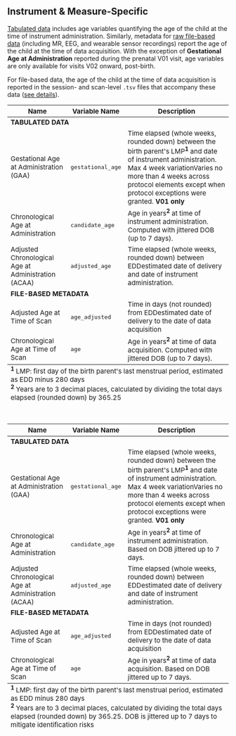 ## Instrument & Measure-Specific

[Tabulated data](../datacuration/phenotypes.md) includes age variables quantifying the age of the child at the time of instrument administration. Similarly, metadata for [raw file-based data](../datacuration/file-based-data.md#raw-bids) (including MR, EEG, and wearable sensor recordings) report the age of the child at the time of data acquisition. With the exception of **Gestational Age at Administration** reported during the prenatal V01 visit, age variables are only available for visits V02 onward, post-birth.

For file-based data, the age of the child at the time of data acquisition is reported in the session- and scan-level `.tsv` files that accompany these data ([see details](../datacuration/file-based-data.md#participant-session-scan-level-data)).

<table class="compact-table-no-vertical-lines" style="width: 100%; border-collapse: collapse; table-layout: fixed; font-size: 15px;">
<thead>
  <tr>
    <th>Name</th>
    <th>Variable Name</th>
    <th>Description</th>
  </tr>
</thead>
<tbody>
<tr><td colspan="3"><b>TABULATED DATA</b></td></tr>
<tr>
<td>Gestational Age at Administration (GAA)</td>
<td><code>gestational_age</code></td>
<td style="word-wrap: break-word; white-space: normal;">Time elapsed (whole weeks, rounded down) between the birth parent's LMP<sup><b>1</b></sup> and date of instrument administration. <span class="tooltip">Max 4 week variation<span class="tooltiptext">Varies no more than 4 weeks across protocol elements except when protocol exceptions were granted</span></span>. <b>V01 only</b>
</td>
</tr>
<tr>
<td>Chronological Age at Administration</td>
<td><code>candidate_age</code></td>
<td style="word-wrap: break-word; white-space: normal;">Age in years<sup><b>2</b></sup> at time of instrument administration. Computed with jittered DOB (up to 7 days).</td>
</tr>
<tr>
<td>Adjusted Chronological Age at Administration (ACAA)</td>
<td><code>adjusted_age</code></td>
<td style="word-wrap: break-word; white-space: normal;">Time elapsed (whole weeks, rounded down) between <span class="tooltip">EDD<span class="tooltiptext">estimated date of delivery</span></span> and date of instrument administration.</td>
</tr>
<tr><td colspan="3"><b>FILE-BASED METADATA</b></td></tr>
<tr>
<td>Adjusted Age at Time of Scan</td>
<td><code>age_adjusted</code></td>
<td style="word-wrap: break-word; white-space: normal;">Time in days (not rounded) from <span class="tooltip">EDD<span class="tooltiptext">estimated date of delivery</span></span> to the date of data acquisition</td>
</tr>
<tr>
<td>Chronological Age at Time of Scan</td>
<td><code>age</code></td>
<td style="word-wrap: break-word; white-space: normal;">Age in years<sup><b>2</b></sup> at time of data acquisition. Computed with jittered DOB (up to 7 days).</td>
</tr>
</tbody>
<tfoot><tr><td colspan="3" style="word-wrap: break-word; white-space: normal;">
  <sup><b>1</b></sup> LMP: first day of the birth parent's last menstrual period, estimated as EDD minus 280 days<br>
  <sup><b>2</b></sup> Years are to 3 decimal places, calculated by dividing the total days elapsed (rounded down) by 365.25</td>
</tr></tfoot>
</table>






<br>

<table class="compact-table-no-vertical-lines" style="width: 100%; border-collapse: collapse; table-layout: fixed; font-size: 15px;">
<thead>
  <tr>
    <th>Name</th>
    <th>Variable Name</th>
    <th>Description</th>
  </tr>
</thead>
<tbody>
<tr><td colspan="3"><b>TABULATED DATA</b></td></tr>
<tr>
<td style="word-wrap: break-word; white-space: normal;">Gestational Age at Administration (GAA)</td>
<td><code>gestational_age</code></td>
<td style="word-wrap: break-word; white-space: normal;">Time elapsed (whole weeks, rounded down) between the birth parent's LMP<sup><b>1</b></sup> and date of instrument administration. <span class="tooltip">Max 4 week variation<span class="tooltiptext">Varies no more than 4 weeks across protocol elements except when protocol exceptions were granted</span></span>. <b>V01 only</b>
</td>
</tr>
<tr>
<td style="word-wrap: break-word; white-space: normal;">Chronological Age at Administration</td>
<td><code>candidate_age</code></td>
<td style="word-wrap: break-word; white-space: normal;">Age in years<sup><b>2</b></sup> at time of instrument administration. Based on DOB jittered up to 7 days.</td>
</tr>
<tr>
<td style="word-wrap: break-word; white-space: normal;">Adjusted Chronological Age at Administration (ACAA)</td>
<td><code>adjusted_age</code></td>
<td style="word-wrap: break-word; white-space: normal;">Time elapsed (whole weeks, rounded down) between <span class="tooltip">EDD<span class="tooltiptext">estimated date of delivery</span></span> and date of instrument administration.</td>
</tr>
<tr><td colspan="3"><b>FILE-BASED METADATA</b></td></tr>
<tr>
<td style="word-wrap: break-word; white-space: normal;">Adjusted Age at Time of Scan</td>
<td><code>age_adjusted</code></td>
<td style="word-wrap: break-word; white-space: normal;">Time in days (not rounded) from <span class="tooltip">EDD<span class="tooltiptext">estimated date of delivery</span></span> to the date of data acquisition</td>
</tr>
<tr>
<td style="word-wrap: break-word; white-space: normal;">Chronological Age at Time of Scan</td>
<td><code>age</code></td>
<td style="word-wrap: break-word; white-space: normal;">Age in years<sup><b>2</b></sup> at time of data acquisition. Based on DOB jittered up to 7 days.</td>
</tr>
</tbody>
<tfoot><tr><td colspan="3" style="word-wrap: break-word; white-space: normal;">
  <sup><b>1</b></sup> LMP: first day of the birth parent's last menstrual period, estimated as EDD minus 280 days<br>
  <sup><b>2</b></sup> Years are to 3 decimal places, calculated by dividing the total days elapsed (rounded down) by 365.25. DOB is jittered up to 7 days to mitigate identification risks</td>
</tr></tfoot>
</table>


